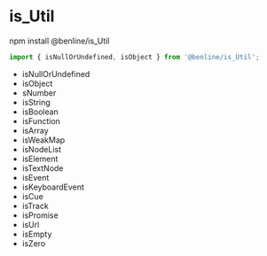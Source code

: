 # is_Util

npm install @benline/is_Util 

```javascript
import { isNullOrUndefined, isObject } from '@benline/is_Util';
```

- isNullOrUndefined
- isObject
- sNumber
- isString
- isBoolean
- isFunction
- isArray
- isWeakMap
- isNodeList
- isElement
- isTextNode
- isEvent
- isKeyboardEvent
- isCue
- isTrack
- isPromise
- isUrl
- isEmpty
- isZero
